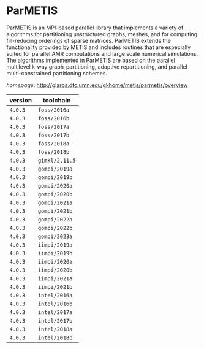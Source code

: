 # ParMETIS

ParMETIS is an MPI-based parallel library that implements a variety of algorithms for partitioning  unstructured graphs, meshes, and for computing fill-reducing orderings of sparse matrices. ParMETIS extends the  functionality provided by METIS and includes routines that are especially suited for parallel AMR computations and  large scale numerical simulations. The algorithms implemented in ParMETIS are based on the parallel multilevel k-way  graph-partitioning, adaptive repartitioning, and parallel multi-constrained partitioning schemes.

*homepage*: <http://glaros.dtc.umn.edu/gkhome/metis/parmetis/overview>

version | toolchain
--------|----------
``4.0.3`` | ``foss/2016a``
``4.0.3`` | ``foss/2016b``
``4.0.3`` | ``foss/2017a``
``4.0.3`` | ``foss/2017b``
``4.0.3`` | ``foss/2018a``
``4.0.3`` | ``foss/2018b``
``4.0.3`` | ``gimkl/2.11.5``
``4.0.3`` | ``gompi/2019a``
``4.0.3`` | ``gompi/2019b``
``4.0.3`` | ``gompi/2020a``
``4.0.3`` | ``gompi/2020b``
``4.0.3`` | ``gompi/2021a``
``4.0.3`` | ``gompi/2021b``
``4.0.3`` | ``gompi/2022a``
``4.0.3`` | ``gompi/2022b``
``4.0.3`` | ``gompi/2023a``
``4.0.3`` | ``iimpi/2019a``
``4.0.3`` | ``iimpi/2019b``
``4.0.3`` | ``iimpi/2020a``
``4.0.3`` | ``iimpi/2020b``
``4.0.3`` | ``iimpi/2021a``
``4.0.3`` | ``iimpi/2021b``
``4.0.3`` | ``intel/2016a``
``4.0.3`` | ``intel/2016b``
``4.0.3`` | ``intel/2017a``
``4.0.3`` | ``intel/2017b``
``4.0.3`` | ``intel/2018a``
``4.0.3`` | ``intel/2018b``
